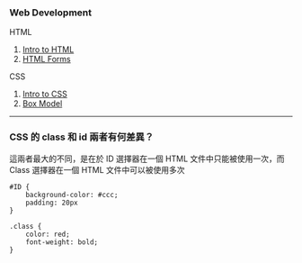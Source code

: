 ### Web Development

HTML
1. [Intro to HTML](http://webdev.slides.com/coltsteele/deck-7-50#/)
2. [HTML Forms](http://webdev.slides.com/coltsteele/deck-8-51#/)

CSS
1. [Intro to CSS](http://webdev.slides.com/coltsteele/deck-7-10-53)
2. [Box Model](http://webdev.slides.com/coltsteele/deck-7-10-11-12-13-56)


---

### CSS 的 class 和 id 兩者有何差異？
這兩者最大的不同，是在於 ID 選擇器在一個 HTML 文件中只能被使用一次，而 Class 選擇器在一個 HTML 文件中可以被使用多次

```
#ID {
    background-color: #ccc;
    padding: 20px
}

.class {
    color: red;
    font-weight: bold;
}
```
